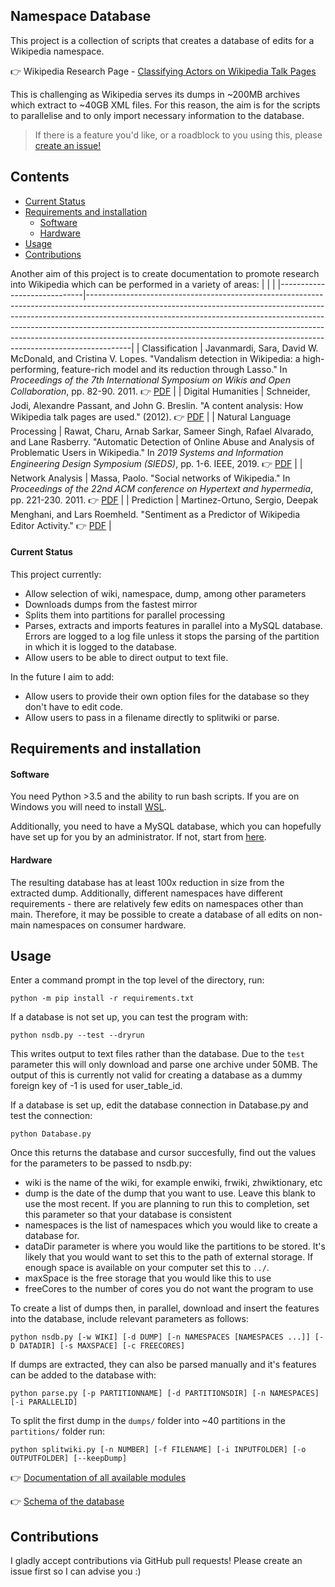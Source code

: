 ## Namespace Database

This project is a collection of scripts that creates a database of edits for a  Wikipedia namespace.

👉 Wikipedia Research Page - [Classifying Actors on Wikipedia Talk Pages](https://meta.wikimedia.org/wiki/Research:Classifying_Actors_on_Talk_Pages#Goals)

This is challenging as Wikipedia serves its dumps in ~200MB archives
which extract to ~40GB XML files. For this reason, the aim is for the
scripts to parallelise and to only import necessary information to the database.

> If there is a feature you'd like, or a roadblock to you using this, please [create an issue!](https://github.com/carlinmack/NamespaceDatabase/issues/new)


## Contents

  * [Current Status](#Current-Status)
* [Requirements and installation](#Requirements-and-installation)
  * [Software](#Software)
  * [Hardware](#Hardware)
* [Usage](#Usage)
* [Contributions](#Contributions)

Another aim of this project is to create documentation to promote research into Wikipedia which can be performed in a variety of areas:
|                             |                                                                                                                                                                                                                                                                                                                                                                                                                 |
|-----------------------------|-----------------------------------------------------------------------------------------------------------------------------------------------------------------------------------------------------------------------------------------------------------------------------------------------------------------------------------------------------------------------------------------------------------------|
| Classification              | Javanmardi, Sara, David W. McDonald, and Cristina V. Lopes. "Vandalism detection in Wikipedia: a high-performing, feature-rich model and its reduction through Lasso." In *Proceedings of the 7th International Symposium on Wikis and Open Collaboration*, pp. 82-90. 2011. 👉 [PDF](https://www.ics.uci.edu/~sjavanma/WikiSym-2011.pdf)                                                                       |
| Digital Humanities          | Schneider, Jodi, Alexandre Passant, and John G. Breslin. "A content analysis: How Wikipedia talk pages are used." (2012). 👉 [PDF](http://socialsemantics.org/files/publications/20100426_webs2010a.pdf)                                                                                                                                                                                                        |
| Natural Language Processing | Rawat, Charu, Arnab Sarkar, Sameer Singh, Rafael Alvarado, and Lane Rasberry. "Automatic Detection of Online Abuse and Analysis of Problematic Users in Wikipedia." In *2019 Systems and Information Engineering Design Symposium (SIEDS)*, pp. 1-6. IEEE, 2019. 👉 [PDF](https://meta.wikimedia.org/wiki/File:Automatic_Detection_of_Online_Abuse_and_Analysis_of_Problematic_Users_in_Wikipedia_preprint.pdf) |
| Network Analysis            | Massa, Paolo. "Social networks of Wikipedia." In *Proceedings of the 22nd ACM conference on Hypertext and hypermedia*, pp. 221-230. 2011. 👉 [PDF](https://www.gnuband.org/papers/social_networks_of_wikipedia/)                                                                                                                                                                                                |
| Prediction                  | Martinez-Ortuno, Sergio, Deepak Menghani, and Lars Roemheld. "Sentiment as a Predictor of Wikipedia Editor Activity." 👉 [PDF](http://cs229.stanford.edu/proj2014/Sergio%20Martinez-Ortuno,%20Deepak%20Menghani,%20Lars%20Roemheld,%20Sentiment%20as%20a%20Predictor%20of%20Wikipedia%20Editor%20Activity.pdf)                                                                                                  |


#### Current Status

This project currently:

* Allow selection of wiki, namespace, dump, among other parameters 
* Downloads dumps from the fastest mirror
* Splits them into partitions for parallel processing
* Parses, extracts and imports features in parallel into a MySQL database. Errors are logged to a log file unless it stops the parsing of the partition in which it is logged to the database.
* Allow users to be able to direct output to text file.

In the future I aim to add:

* Allow users to provide their own option files for the database so they don't have to edit code.
* Allow users to pass in a filename directly to splitwiki or parse. 

## Requirements and installation

#### Software 

You need Python >3.5 and the ability to run bash scripts. If you are on Windows you will need to install [WSL](https://docs.microsoft.com/en-us/windows/wsl/install-win10). 

Additionally, you need to have a MySQL database, which you can hopefully have set up for you by an administrator. If not, start from [here](https://dev.mysql.com/doc/refman/8.0/en/installing.html). 

#### Hardware

The resulting database has at least 100x reduction in size from the extracted dump. Additionally, different namespaces have different requirements - there are relatively few edits on namespaces other than main. Therefore, it may be possible to create a database of all edits on non-main namespaces on consumer hardware. 

## Usage

Enter a command prompt in the top level of the directory, run:

```
python -m pip install -r requirements.txt
```

If a database is not set up, you can test the program with:

```
python nsdb.py --test --dryrun
```

This writes output to text files rather than the database. Due to the `test` parameter this will only download and parse one archive under 50MB. The output of this is currently not valid for creating a database as a dummy foreign key of -1 is used for user_table_id.

If a database is set up, edit the database connection in Database.py and test the connection:

```
python Database.py
```

Once this returns the database and cursor succesfully, find out the values for the parameters to be passed to nsdb.py:
* wiki is the name of the wiki, for example enwiki, frwiki, zhwiktionary, etc
* dump is the date of the dump that you want to use. Leave this blank to use the most recent. If you are planning to run this to completion, set this parameter so that your database is consistent
* namespaces is the list of namespaces which you would like to create a database for.
* dataDir parameter is where you would like the partitions to be stored. It's likely that you would want to set this to the path of external storage. If enough space is available on your computer set this to `../`.
* maxSpace is the free storage that you would like this to use
* freeCores to the number of cores you do not want the program to use

To create a list of dumps then, in parallel, download and insert the features into the database, include relevant parameters as follows:

```
python nsdb.py [-w WIKI] [-d DUMP] [-n NAMESPACES [NAMESPACES ...]] [-D DATADIR] [-s MAXSPACE] [-c FREECORES]
```

If dumps are extracted, they can also be parsed manually and it's features can be added to the database with:

```
python parse.py [-p PARTITIONNAME] [-d PARTITIONSDIR] [-n NAMESPACES] [-i PARALLELID]
```

To split the first dump in the `dumps/` folder into ~40 partitions in the `partitions/` folder run:

```
python splitwiki.py [-n NUMBER] [-f FILENAME] [-i INPUTFOLDER] [-o OUTPUTFOLDER] [--keepDump] 
```

👉 [Documentation of all available modules](DOCUMENTATION.md)

👉 [Schema of the database](schema.md)

## Contributions

I gladly accept contributions via GitHub pull requests! Please create an issue first so 
I can advise you :)
